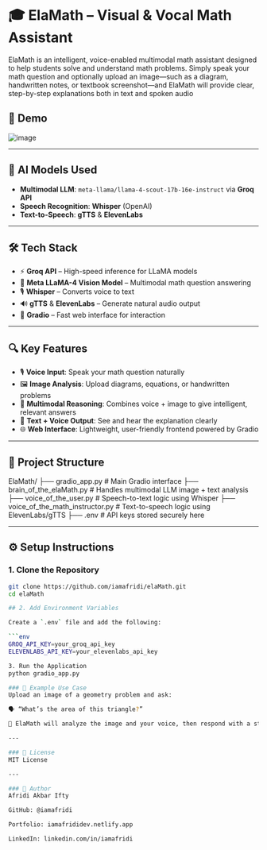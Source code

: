 # 🎓 ElaMath – Visual & Vocal Math Assistant
ElaMath is an intelligent, voice-enabled multimodal math assistant designed to help students solve and understand math problems. Simply speak your math question and optionally upload an image—such as a diagram, handwritten notes, or textbook screenshot—and ElaMath will provide clear, step-by-step explanations both in text and spoken audio 

## 📸 Demo

![image](https://github.com/user-attachments/assets/160b2468-8b85-4b0b-951a-1c87b8caf080)


---

## 🧠 AI Models Used

- **Multimodal LLM**: `meta-llama/llama-4-scout-17b-16e-instruct` via **Groq API**
- **Speech Recognition**: **Whisper** (OpenAI)
- **Text-to-Speech**: **gTTS** & **ElevenLabs**

---

## 🛠️ Tech Stack

- ⚡ **Groq API** – High-speed inference for LLaMA models  
- 🧠 **Meta LLaMA-4 Vision Model** – Multimodal math question answering  
- 🎙️ **Whisper** – Converts voice to text  
- 🔊 **gTTS** & **ElevenLabs** – Generate natural audio output  
- 🧪 **Gradio** – Fast web interface for interaction  

---

## 🔍 Key Features

- 🎙️ **Voice Input**: Speak your math question naturally  
- 🖼️ **Image Analysis**: Upload diagrams, equations, or handwritten problems  
- 🧠 **Multimodal Reasoning**: Combines voice + image to give intelligent, relevant answers  
- 💬 **Text + Voice Output**: See and hear the explanation clearly  
- 🌐 **Web Interface**: Lightweight, user-friendly frontend powered by Gradio  

---

## 📁 Project Structure
ElaMath/
├── gradio_app.py                # Main Gradio interface
├── brain_of_the_elaMath.py     # Handles multimodal LLM image + text analysis
├── voice_of_the_user.py        # Speech-to-text logic using Whisper
├── voice_of_the_math_instructor.py # Text-to-speech logic using ElevenLabs/gTTS
├── .env                        # API keys stored securely here


---

## ⚙️ Setup Instructions

### 1. Clone the Repository

```bash
git clone https://github.com/iamafridi/elaMath.git
cd elaMath

## 2. Add Environment Variables

Create a `.env` file and add the following:

```env
GROQ_API_KEY=your_groq_api_key
ELEVENLABS_API_KEY=your_elevenlabs_api_key

3. Run the Application
python gradio_app.py

### 🧪 Example Use Case  
Upload an image of a geometry problem and ask:

🗣️ “What’s the area of this triangle?”

📢 ElaMath will analyze the image and your voice, then respond with a step-by-step explanation in both text and audio.

---

### 📜 License  
MIT License

---

### 👤 Author  
Afridi Akbar Ifty

GitHub: @iamafridi

Portfolio: iamafrididev.netlify.app

LinkedIn: linkedin.com/in/iamafridi

